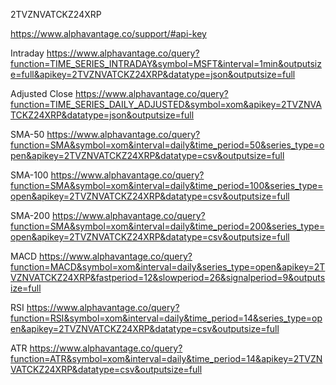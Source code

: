 2TVZNVATCKZ24XRP

https://www.alphavantage.co/support/#api-key

Intraday
https://www.alphavantage.co/query?function=TIME_SERIES_INTRADAY&symbol=MSFT&interval=1min&outputsize=full&apikey=2TVZNVATCKZ24XRP&datatype=json&outputsize=full

Adjusted Close
https://www.alphavantage.co/query?function=TIME_SERIES_DAILY_ADJUSTED&symbol=xom&apikey=2TVZNVATCKZ24XRP&datatype=json&outputsize=full

SMA-50
https://www.alphavantage.co/query?function=SMA&symbol=xom&interval=daily&time_period=50&series_type=open&apikey=2TVZNVATCKZ24XRP&datatype=csv&outputsize=full

SMA-100
https://www.alphavantage.co/query?function=SMA&symbol=xom&interval=daily&time_period=100&series_type=open&apikey=2TVZNVATCKZ24XRP&datatype=csv&outputsize=full

SMA-200
https://www.alphavantage.co/query?function=SMA&symbol=xom&interval=daily&time_period=200&series_type=open&apikey=2TVZNVATCKZ24XRP&datatype=csv&outputsize=full

MACD
https://www.alphavantage.co/query?function=MACD&symbol=xom&interval=daily&series_type=open&apikey=2TVZNVATCKZ24XRP&fastperiod=12&slowperiod=26&signalperiod=9&outputsize=full

RSI
https://www.alphavantage.co/query?function=RSI&symbol=xom&interval=daily&time_period=14&series_type=open&apikey=2TVZNVATCKZ24XRP&datatype=csv&outputsize=full

ATR
https://www.alphavantage.co/query?function=ATR&symbol=xom&interval=daily&time_period=14&apikey=2TVZNVATCKZ24XRP&datatype=csv&outputsize=full
